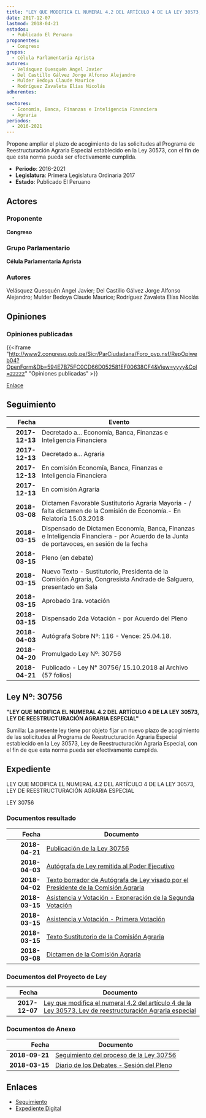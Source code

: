 ```yaml
---
title: "LEY QUE MODIFICA EL NUMERAL 4.2 DEL ARTÍCULO 4 DE LA LEY 30573, LEY DE REESTRUCTURACIÓN AGRARIA ESPECIAL"
date: 2017-12-07
lastmod: 2018-04-21
estados: 
  - Publicado El Peruano
proponentes: 
  - Congreso
grupos: 
  - Célula Parlamentaria Aprista
autores: 
  - Velásquez Quesquén Angel Javier
  - Del Castillo Gálvez Jorge Alfonso Alejandro
  - Mulder Bedoya Claude Maurice
  - Rodríguez Zavaleta Elías Nicolás
adherentes: 
  - 
sectores: 
  - Economía, Banca, Finanzas e Inteligencia Financiera
  - Agraria
periodos: 
  - 2016-2021
---
```


Propone ampliar el plazo de acogimiento de las solicitudes al Programa de Reestructuración Agraria Especial establecido en la Ley 30573, con el fin de que esta norma pueda ser efectivamente cumplida.

- **Periodo**: 2016-2021
- **Legislatura**: Primera Legislatura Ordinaria 2017
- **Estado**: Publicado El Peruano

## Actores

### Proponente

**Congreso**

### Grupo Parlamentario

**Célula Parlamentaria Aprista**

### Autores

Velásquez Quesquén Angel Javier; Del Castillo Gálvez Jorge Alfonso Alejandro; Mulder Bedoya Claude Maurice; Rodríguez Zavaleta Elías Nicolás


## Opiniones

### Opiniones publicadas

{{<iframe "http://www2.congreso.gob.pe/Sicr/ParCiudadana/Foro_pvp.nsf/RepOpiweb04?OpenForm&Db=594E7B75FC0CD66D052581EF00638CF4&View=yyyy&Col=zzzzz" "Opiniones publicadas" >}}

[Enlace](http://www2.congreso.gob.pe/Sicr/ParCiudadana/Foro_pvp.nsf/RepOpiweb04?OpenForm&Db=594E7B75FC0CD66D052581EF00638CF4&View=yyyy&Col=zzzzz)

## Seguimiento

| Fecha | Evento |
|------:|--------|
| **2017-12-13** | Decretado a... Economía, Banca, Finanzas e Inteligencia Financiera|
| **2017-12-13** | Decretado a... Agraria|
| **2017-12-13** | En comisión Economía, Banca, Finanzas e Inteligencia Financiera|
| **2017-12-13** | En comisión Agraria|
| **2018-03-08** | Dictamen Favorable Sustitutorio Agraria Mayoria - / falta dictamen de la Comisión de Economía.- En Relatoría 15.03.2018|
| **2018-03-15** | Dispensado de Dictamen Economía, Banca, Finanzas e Inteligencia Financiera - por Acuerdo de la Junta de portavoces, en sesión de la fecha|
| **2018-03-15** | Pleno (en debate)|
| **2018-03-15** | Nuevo Texto - Sustitutorio, Presidenta de la Comisión Agraria, Congresista Andrade de Salguero, presentado en Sala|
| **2018-03-15** | Aprobado 1ra. votación|
| **2018-03-15** | Dispensado 2da Votación - por Acuerdo del Pleno|
| **2018-04-03** | Autógrafa Sobre Nº: 116 - Vence: 25.04.18.|
| **2018-04-20** | Promulgado Ley Nº: 30756|
| **2018-04-21** | Publicado - Ley N° 30756/ 15.10.2018 al Archivo (57 folios)|

## Ley Nº: 30756

**"LEY QUE MODIFICA EL NUMERAL 4.2 DEL ARTÍCULO 4 DE LA LEY 30573, LEY DE REESTRUCTURACIÓN AGRARIA ESPECIAL"**

Sumilla: La presente ley tiene por objeto fijar un nuevo plazo de acogimiento de las solicitudes al Programa de Reestructuración Agraria Especial establecido en la Ley 30573, Ley de Reestructuración Agraria Especial, con el fin de que esta norma pueda ser efectivamente cumplida.


## Expediente

LEY QUE MODIFICA EL NUMERAL 4.2 DEL ARTÍCULO 4 DE LA LEY 30573, LEY DE REESTRUCTURACIÓN AGRARIA ESPECIAL

LEY 30756


### Documentos resultado

| Fecha | Documento |
|------:|--------|
| **2018-04-21** | [Publicación de la Ley 30756](http://www.leyes.congreso.gob.pe/Documentos/2016_2021/ADLP/Normas_Legales/30756-LEY.pdf) |
| **2018-04-03** | [Autógrafa de Ley remitida al Poder Ejecutivo](http://www.leyes.congreso.gob.pe/Documentos/2016_2021/ADLP/Texto_Aprobado/AU0222320180403.pdf) |
| **2018-04-02** | [Texto borrador de Autógrafa de Ley visado por el Presidente de la Comisión Agraria](http://www.leyes.congreso.gob.pe/Documentos/2016_2021/Texto_Borrador_de_Autografa/BAU0222320180402.PDF) |
| **2018-03-15** | [Asistencia y Votación - Exoneración de la Segunda Votación](http://www.leyes.congreso.gob.pe/Documentos/2016_2021/Asistencia_y_Votacion/Proyectos_de_Ley/Exoneracion_de_Segunda_Votacion/ESV0222320180315.pdf) |
| **2018-03-15** | [Asistencia y Votación - Primera Votación](http://www.leyes.congreso.gob.pe/Documentos/2016_2021/Asistencia_y_Votacion/Proyectos_de_Ley/AV0222320180315.pdf) |
| **2018-03-15** | [Texto Sustitutorio de la Comisión Agraria](http://www.leyes.congreso.gob.pe/Documentos/2016_2021/Texto_Sustitutorio/Proyectos_de_Ley/TS0222320180315.PDF) |
| **2018-03-08** | [Dictamen de la Comisión Agraria](http://www.leyes.congreso.gob.pe/Documentos/2016_2021/Dictamenes/Proyectos_de_Ley/02223DC01MAY20180308.pdf) |

### Documentos del Proyecto de Ley

| Fecha | Documento |
|------:|--------|
| **2017-12-07** | [Ley que modifica el numeral 4.2 del artículo 4 de la Ley 30573, Ley de reestructuración Agraria especial](http://www.leyes.congreso.gob.pe/Documentos/2016_2021/Proyectos_de_Ley_y_de_Resoluciones_Legislativas/PL0222320171207.pdf) |

### Documentos de Anexo

| Fecha | Documento |
|------:|--------|
| **2018-09-21** | [Seguimiento del proceso de la Ley 30756](http://www.leyes.congreso.gob.pe/Documentos/2016_2021/Seguimiento_de_Proyectos_de_Ley/02223PL20180921.PDF) |
| **2018-03-15** | [Diario de los Debates - Sesión del Pleno](http://www.leyes.congreso.gob.pe/Documentos/2016_2021/ADLP/Diario_Debates/30756-TDD.pdf) |

## Enlaces 

- [Seguimiento](http://www2.congreso.gob.pe/Sicr/TraDocEstProc/CLProLey2016.nsf/f7fff46988ca05b1052578e100829cc7/3cf5202254ea0405052581ef00659fca?OpenDocument)
- [Expediente Digital](http://www2.congreso.gob.pe/Sicr/TraDocEstProc/CLProLey2016.nsf/f7fff46988ca05b1052578e100829cc7/3cf5202254ea0405052581ef00659fca?OpenDocument&Click=05257FB7005EB655.eb71d0cf91d8294e05256cdf006b5706/$Body/0.1C6C)
